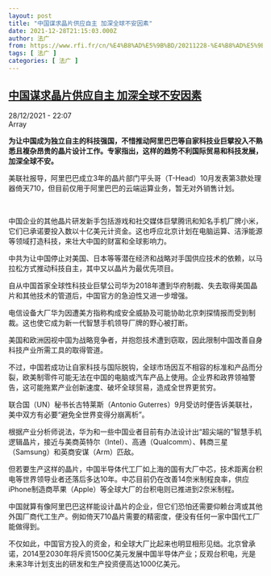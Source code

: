 ```yaml
---
layout: post
title: "中国谋求晶片供应自主 加深全球不安因素"
date: 2021-12-28T21:15:03.000Z
author: 法广
from: https://www.rfi.fr/cn/%E4%B8%AD%E5%9B%BD/20211228-%E4%B8%AD%E5%9B%BD%E8%B0%8B%E6%B1%82%E6%99%B6%E7%89%87%E4%BE%9B%E5%BA%94%E8%87%AA%E4%B8%BB-%E5%8A%A0%E6%B7%B1%E5%85%A8%E7%90%83%E4%B8%8D%E5%AE%89%E5%9B%A0%E7%B4%A0
tags: [ 法广 ]
categories: [ 法广 ]
---
```

<!--1640726103000-->
[中国谋求晶片供应自主 加深全球不安因素](https://www.rfi.fr/cn/%E4%B8%AD%E5%9B%BD/20211228-%E4%B8%AD%E5%9B%BD%E8%B0%8B%E6%B1%82%E6%99%B6%E7%89%87%E4%BE%9B%E5%BA%94%E8%87%AA%E4%B8%BB-%E5%8A%A0%E6%B7%B1%E5%85%A8%E7%90%83%E4%B8%8D%E5%AE%89%E5%9B%A0%E7%B4%A0)
------

<div>
<div>28/12/2021 - 22:07</div>Array<p><strong>                    为让中国成为独立自主的科技强国，不惜推动阿里巴巴等自家科技业巨擘投入不熟悉且複杂昂贵的晶片设计工作。专家指出，这样的趋势不利国际贸易和科技发展，加深全球不安。                </strong></p><div >                    <p>美联社报导，阿里巴巴成立3年的晶片部门平头哥（T-Head）10月发表第3款处理器倚天710，但目前仅用于阿里巴巴的云端运算业务，暂无对外销售计划。</p><p> </p><p>中国企业的其他晶片研发新手包括游戏和社交媒体巨擘腾讯和知名手机厂牌小米，它们已承诺要投入数以十亿美元计资金。这也呼应北京计划在电脑运算、洁淨能源等领域打造科技，来壮大中国的财富和全球影响力。</p><p>中共为让中国停止对美国、日本等等潜在经济和战略对手国供应技术的依赖，以马拉松方式推动科技自主，其中又以晶片为最优先项目。</p><p>自从中国首家全球性科技业巨擘公司华为2018年遭到华府制裁、失去取得美国晶片和其他技术的管道后，中国官方的急迫性又进一步增强。</p><p>电信设备大厂华为因遭美方指称构成安全威胁及可能协助北京刺探情报而受到制裁。这也使它成为新一代智慧手机领导厂牌的野心被打断。</p><p>美国和欧洲因视中国为战略竞争者，并抱怨技术遭到窃取，因此限制中国改善自身科技产业所需工具的取得管道。</p><p>不过，中国若成功让自家科技与国际脱钩，全球市场因互不相容的标准和产品而分裂，欧美制零件可能无法在中国的电脑或汽车产品上使用。企业界和政界领袖警告，这可能拖累产业创新速度、破坏全球贸易，造成全世界更贫穷。</p><p>联合国（UN）秘书长古特莱斯（Antonio Guterres）9月受访时便告诉美联社，美中双方有必要“避免全世界变得分崩离析”。</p><p>根据产业分析师说法，华为和一些中国业者目前有办法设计出“超尖端的”智慧手机逻辑晶片，接近与美商英特尔（Intel）、高通（Qualcomm）、韩商三星（Samsung）和英商安谋（Arm）匹敌。</p><p>但若要生产这样的晶片，中国半导体代工厂如上海的国有大厂中芯，技术距离台积电等世界领导业者还落后多达10年。中芯目前仍在改善14奈米制程良率，供应iPhone制造商苹果（Apple）等全球大厂的台积电则已推进到2奈米制程。</p><p>中国就算有像阿里巴巴这样能设计晶片的企业，但它们恐怕还需要仰赖台湾或其他外国厂商代工生产。例如倚天710晶片需要的精密度，便没有任何一家中国代工厂能做得到。</p><p>不仅如此，中国官方投入的资金，和全球大厂比起来也明显相形见绌。北京曾承诺，2014至2030年将斥资1500亿美元发展中国半导体产业；反观台积电，光是未来3年计划支出的研发和生产投资便高达1000亿美元。</p>                                            <div data-selfpromo-newsletter>    </div>    <div data-selfpromo-app>    </div>                </div>
</div>
